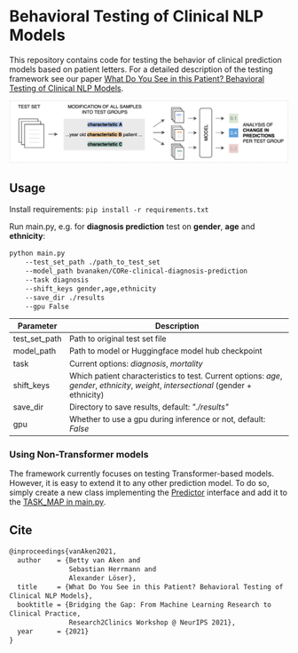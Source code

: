 # Behavioral Testing of Clinical NLP Models

This repository contains code for testing the behavior of clinical prediction models based on patient letters. For a detailed description of the testing framework see our paper [What Do You See in this Patient? Behavioral Testing of Clinical NLP Models](https://arxiv.org/abs/2111.15512).

![From an existing test set we create test groups by altering specific tokens in the clinical note. We then analyse the change in predictions which reveals the impact of the mention on the clinical NLP model.](/img/framework.png)

## Usage

Install requirements: `pip install -r requirements.txt`

Run main.py, e.g. for **diagnosis prediction** test on **gender**, **age** and **ethnicity**:
```
python main.py 
    --test_set_path ./path_to_test_set
    --model_path bvanaken/CORe-clinical-diagnosis-prediction
    --task diagnosis
    --shift_keys gender,age,ethnicity
    --save_dir ./results
    --gpu False
```

| Parameter  | Description |
| ------------- | ------------- |
| test_set_path  | Path to original test set file  |
| model_path  | Path to model or Huggingface model hub checkpoint |
| task  | Current options: *diagnosis*, *mortality* |
| shift_keys  | Which patient characteristics to test. Current options: *age*, *gender*, *ethnicity*, *weight*, *intersectional* (gender + ethnicity) |
| save_dir  | Directory to save results, default: *"./results"* |
| gpu  | Whether to use a gpu during inference or not, default: *False* |

### Using Non-Transformer models
The framework currently focuses on testing Transformer-based models. However, it is easy to extend it to any other prediction model. To do so, simply create a new class implementing the [Predictor](/prediction.py#L11) interface and add it to the [TASK_MAP in main.py](/main.py#L23).

## Cite
```
@inproceedings{vanAken2021,
  author    = {Betty van Aken and
               Sebastian Herrmann and
               Alexander Löser},
  title     = {What Do You See in this Patient? Behavioral Testing of Clinical NLP Models},
  booktitle = {Bridging the Gap: From Machine Learning Research to Clinical Practice, 
               Research2Clinics Workshop @ NeurIPS 2021},
  year      = {2021}
}
```
